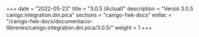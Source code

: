 +++
date        = "2022-05-23"
title       = "3.0.5 (Actual)"
description = "Versió 3.0.5 canigo.integration.dni.pica"
sections    = "canigo-fwk-docs"
enllac		= "/canigo-fwk-docs/documentacio-llibreries/canigo.integration.dni.pica/3.0.5/"
weight		= 1
+++

